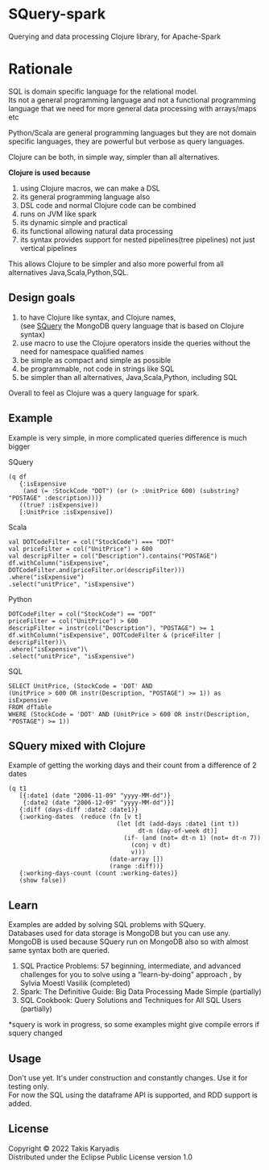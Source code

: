 # SQuery-spark

Querying and data processing Clojure library, for Apache-Spark

# Rationale

SQL is domain specific language for the relational model.     
Its not a general programming language and not a functional programming language that
we need for more general data processing with arrays/maps etc  

Python/Scala are general programming languages but they are not domain specific languages,
they are powerful but verbose as query languages.    

Clojure can be both, in simple way, simpler than all alternatives.     

**Clojure is used because**
1. using Clojure macros, we can make a DSL   
2. its general programming language also
3. DSL code and normal Clojure code can be combined 
3. runs on JVM like spark
4. its dynamic simple and practical    
5. its functional allowing natural data processing   
6. its syntax provides support for nested pipelines(tree pipelines) not just vertical pipelines

This allows Clojure to be simpler and also more powerful from all alternatives Java,Scala,Python,SQL. 

## Design goals

1. to have Clojure like syntax, and Clojure names,  
   (see [SQuery](https://cmql.org/documentation/) the MongoDB query language that is based on Clojure syntax)
2. use macro to use the Clojure operators inside the queries without the need for namespace qualified names
3. be simple as compact and simple as possible
4. be programmable, not code in strings like SQL
5. be simpler than all alternatives, Java,Scala,Python, including SQL

Overall to feel as Clojure was a query language for spark.  

## Example

Example is very simple, in more complicated queries difference is much bigger  

SQuery

```
(q df
   {:isExpensive 
    (and (= :StockCode "DOT") (or (> :UnitPrice 600) (substring? "POSTAGE" :description)))}
   ((true? :isExpensive))
   [:UnitPrice :isExpensive])
```

Scala

```
val DOTCodeFilter = col("StockCode") === "DOT"
val priceFilter = col("UnitPrice") > 600
val descripFilter = col("Description").contains("POSTAGE")
df.withColumn("isExpensive", DOTCodeFilter.and(priceFilter.or(descripFilter)))
.where("isExpensive")
.select("unitPrice", "isExpensive")
```

Python
```
DOTCodeFilter = col("StockCode") == "DOT"
priceFilter = col("UnitPrice") > 600
descripFilter = instr(col("Description"), "POSTAGE") >= 1
df.withColumn("isExpensive", DOTCodeFilter & (priceFilter | descripFilter))\
.where("isExpensive")\
.select("unitPrice", "isExpensive")
```

SQL
```
SELECT UnitPrice, (StockCode = 'DOT' AND
(UnitPrice > 600 OR instr(Description, "POSTAGE") >= 1)) as isExpensive
FROM dfTable
WHERE (StockCode = 'DOT' AND (UnitPrice > 600 OR instr(Description, "POSTAGE") >= 1))
```

## SQuery mixed with Clojure

Example of getting the working days and their count from a difference of 2 dates
```
(q t1
   [{:date1 (date "2006-11-09" "yyyy-MM-dd")}
    {:date2 (date "2006-12-09" "yyyy-MM-dd")}]
   {:diff (days-diff :date2 :date1)}
   {:working-dates  (reduce (fn [v t]
                              (let [dt (add-days :date1 (int t))
                                    dt-n (day-of-week dt)]
                                (if- (and (not= dt-n 1) (not= dt-n 7))
                                  (conj v dt)
                                  v)))
                            (date-array [])
                            (range :diff))}
   {:working-days-count (count :working-dates)}
   (show false))
```

## Learn

Examples are added by solving SQL problems with SQuery.    
Databases used for data storage is MongoDB but you can use any.   
MongoDB is used because SQuery run on MongoDB also so with almost same syntax both are queried. 

1. SQL Practice Problems: 57 beginning, intermediate, and advanced challenges for you to solve
   using a “learn-by-doing” approach , by Sylvia Moestl Vasilik  (completed)
2. Spark: The Definitive Guide: Big Data Processing Made Simple (partially)  
3. SQL Cookbook: Query Solutions and Techniques for All SQL Users (partially)

*squery is work in progress, so some examples might give compile errors if squery changed

## Usage

Don't use yet. It's under construction and constantly changes. Use it for testing only.  
For now the SQL using the dataframe API is supported, and RDD support is added.

## License

Copyright © 2022 Takis Karyadis  
Distributed under the Eclipse Public License version 1.0
